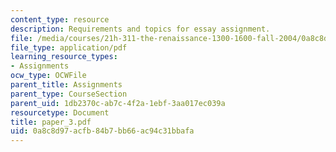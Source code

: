 ```yaml
---
content_type: resource
description: Requirements and topics for essay assignment.
file: /media/courses/21h-311-the-renaissance-1300-1600-fall-2004/0a8c8d97acfb84b7bb66ac94c31bbafa_paper_3.pdf
file_type: application/pdf
learning_resource_types:
- Assignments
ocw_type: OCWFile
parent_title: Assignments
parent_type: CourseSection
parent_uid: 1db2370c-ab7c-4f2a-1ebf-3aa017ec039a
resourcetype: Document
title: paper_3.pdf
uid: 0a8c8d97-acfb-84b7-bb66-ac94c31bbafa
---
```

